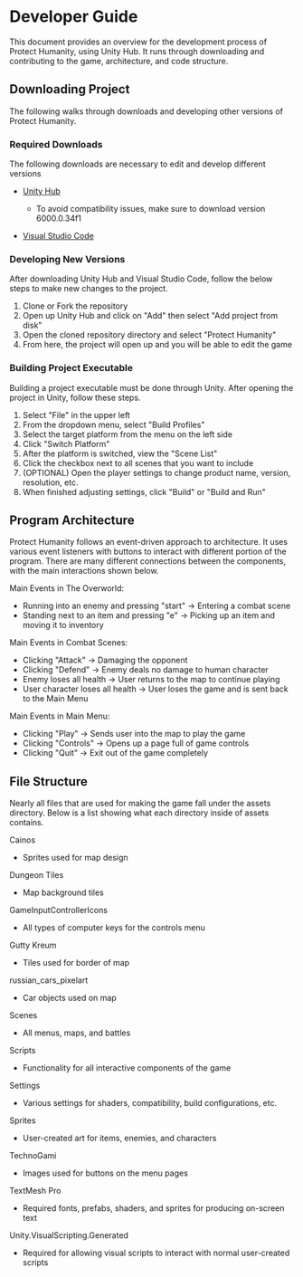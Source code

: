 # Developer Guide
This document provides an overview for the development process of Protect Humanity, using Unity Hub. It runs through downloading and contributing to the game, architecture, and code structure.

## Downloading Project
The following walks through downloads and developing other versions of Protect Humanity.

### Required Downloads
The following downloads are necessary to edit and develop different versions

* [Unity Hub](https://unity.com/download)
  * To avoid compatibility issues, make sure to download version 6000.0.34f1

* [Visual Studio Code](https://code.visualstudio.com/download)

### Developing New Versions
After downloading Unity Hub and Visual Studio Code, follow the below steps to make new changes to the project.

1. Clone or Fork the repository
1. Open up Unity Hub and click on "Add" then select "Add project from disk"
1. Open the cloned repository directory and select "Protect Humanity"
1. From here, the project will open up and you will be able to edit the game

### Building Project Executable
Building a project executable must be done through Unity. After opening the project in Unity, follow these steps.

1. Select "File" in the upper left
1. From the dropdown menu, select "Build Profiles"
1. Select the target platform from the menu on the left side
1. Click "Switch Platform"
1. After the platform is switched, view the "Scene List"
1. Click the checkbox next to all scenes that you want to include
1. (OPTIONAL) Open the player settings to change product name, version, resolution, etc.
1. When finished adjusting settings, click "Build" or "Build and Run"

## Program Architecture
Protect Humanity follows an event-driven approach to architecture. It uses various event listeners with buttons to interact with different portion of the program. There are many different connections between the components, with the main interactions shown below.

Main Events in The Overworld:
* Running into an enemy and pressing "start" -> Entering a combat scene
* Standing next to an item and pressing "e" -> Picking up an item and moving it to inventory

Main Events in Combat Scenes:
* Clicking "Attack" -> Damaging the opponent
* Clicking "Defend" -> Enemy deals no damage to human character
* Enemy loses all health -> User returns to the map to continue playing
* User character loses all health -> User loses the game and is sent back to the Main Menu

Main Events in Main Menu:
* Clicking "Play" -> Sends user into the map to play the game
* Clicking "Controls" -> Opens up a page full of game controls
* Clicking "Quit" -> Exit out of the game completely

## File Structure
Nearly all files that are used for making the game fall under the assets directory. Below is a list showing what each directory inside of assets contains.

Cainos
* Sprites used for map design

Dungeon Tiles
* Map background tiles

GameInputControllerIcons
* All types of computer keys for the controls menu

Gutty Kreum
* Tiles used for border of map

russian_cars_pixelart
* Car objects used on map

Scenes
* All menus, maps, and battles

Scripts
* Functionality for all interactive components of the game

Settings
* Various settings for shaders, compatibility, build configurations, etc.

Sprites
* User-created art for items, enemies, and characters

TechnoGami
* Images used for buttons on the menu pages

TextMesh Pro
* Required fonts, prefabs, shaders, and sprites for producing on-screen text

Unity.VisualScripting.Generated
* Required for allowing visual scripts to interact with normal user-created scripts